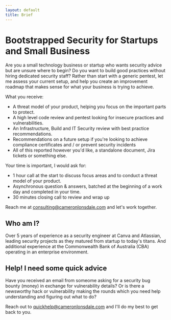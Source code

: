 ```yaml
---
layout: default
title: Brief
---
```


# Bootstrapped Security for Startups and Small Business

Are you a small technology business or startup who wants security advice but are unsure where to begin? Do you want to build good practices without hiring dedicated security staff? Rather than start with a generic pentest, let me assess your current setup, and help you create an improvement roadmap that makes sense for what your business is trying to achieve.

What you receive:
- A threat model of your product, helping you focus on the important parts to protect.
- A high level code review and pentest looking for insecure practices and vulnerabilities.
- An Infrastructure, Build and IT Security review with best practice recommendations.
- Recommendations on a future setup if you're looking to achieve compliance certificates and / or prevent security incidents
- All of this reported however you'd like, a standalone document, Jira tickets or something else.

Your time is important, I would ask for:
- 1 hour call at the start to discuss focus areas and to conduct a threat model of your product.
- Asynchronous question & answers, batched at the beginning of a work day and completed in your time.
- 30 minutes closing call to review and wrap up

Reach me at <span style="color:#8cc2dd">consulting@cameronlonsdale.com</span> and let's work together.

## Who am I?

Over 5 years of experience as a security engineer at Canva and Atlassian, leading security projects as they matured from startup to today's titans. And additional experience at the Commonwealth Bank of Australia (CBA) operating in an enterprise environment.

## Help! I need some quick advice

Have you received an email from someome asking for a security bug bounty (money) in exchange for vulnerability details?
Or is there a newsworthy hack or vulnerability making the rounds which you need help understanding and figuring out what to do?

Reach out to <span style="color:#8cc2dd">quickhelp@cameronlonsdale.com</span> and I'll do my best to get back to you.
